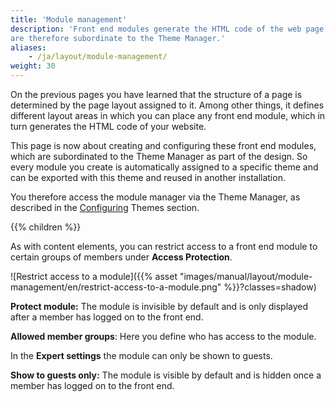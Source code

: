 ```yaml
---
title: 'Module management'
description: 'Front end modules generate the HTML code of the web page. They belong to the design-relevant elements and 
are therefore subordinate to the Theme Manager.'
aliases:
    - /ja/layout/module-management/
weight: 30
---
```


On the previous pages you have learned that the structure of a page is determined by the page layout assigned to it. 
Among other things, it defines different layout areas in which you can place any front end module, which in turn 
generates the HTML code of your website.

This page is now about creating and configuring these front end modules, which are subordinated to the Theme Manager 
as part of the design. So every module you create is automatically assigned to a specific theme and can be exported 
with this theme and reused in another installation.

You therefore access the module manager via the Theme Manager, as described in the 
[Configuring](/ja/layout/theme-manager/manage-themes/#configuring-themes) Themes section.

{{% children %}}

As with content elements, you can restrict access to a front end module to certain groups of members under 
**Access Protection**.

![Restrict access to a module]({{% asset "images/manual/layout/module-management/en/restrict-access-to-a-module.png" %}}?classes=shadow)

**Protect module:** The module is invisible by default and is only displayed after a member has logged on to the 
front end.

**Allowed member groups**: Here you define who has access to the module.

In the **Expert settings** the module can only be shown to guests.

**Show to guests only:** The module is visible by default and is hidden once a member has logged on to the front end.
